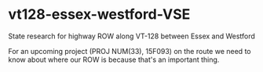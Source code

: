 vt128-essex-westford-VSE
========================

State research for highway ROW along VT-128 between Essex and Westford 


For an upcoming project (PROJ NUM(33), 15F093) on the route we need to know about where our ROW is because that's an important thing.

